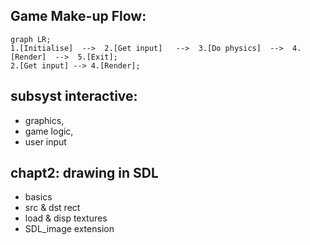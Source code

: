 ## Game Make-up Flow:
```mermaid
graph LR;
1.[Initialise]  -->  2.[Get input]   -->  3.[Do physics]  -->  4.[Render]  -->  5.[Exit];
2.[Get input] --> 4.[Render];
```

## subsyst interactive:
-   graphics, 
-   game logic, 
-   user input

## chapt2: drawing in SDL
-   basics
-   src & dst rect
-   load & disp textures
-   SDL_image extension


